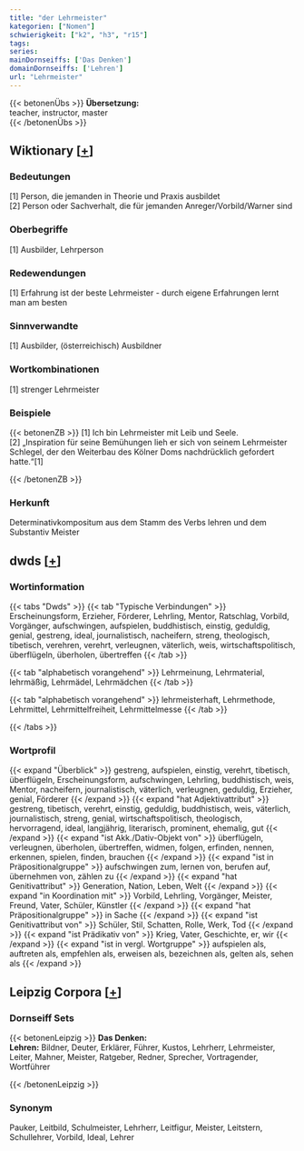 ```yaml
---
title: "der Lehrmeister"
kategorien: ["Nomen"]
schwierigkeit: ["k2", "h3", "r15"]
tags:
series:
mainDornseiffs: ['Das Denken']
domainDornseiffs: ['Lehren']
url: "Lehrmeister"
---
```


{{< betonenÜbs >}}
**Übersetzung:**  
teacher, instructor, master  
{{< /betonenÜbs >}}

## Wiktionary [[+](https://de.wiktionary.org/wiki/Lehrmeister)]

### Bedeutungen
[1] Person, die jemanden in Theorie und Praxis ausbildet  
[2] Person oder Sachverhalt, die für jemanden Anreger/Vorbild/Warner sind  

### Oberbegriffe
[1] Ausbilder, Lehrperson  

### Redewendungen
[1] Erfahrung ist der beste Lehrmeister - durch eigene Erfahrungen lernt man am besten  

### Sinnverwandte
[1] Ausbilder, (österreichisch) Ausbildner  

### Wortkombinationen
[1] strenger Lehrmeister  

### Beispiele
{{< betonenZB >}}
[1] Ich bin Lehrmeister mit Leib und Seele.  
[2] „Inspiration für seine Bemühungen lieh er sich von seinem Lehrmeister Schlegel, der den Weiterbau des Kölner Doms nachdrücklich gefordert hatte.“[1]  

{{< /betonenZB >}}
### Herkunft
Determinativkompositum aus dem Stamm des Verbs lehren und dem Substantiv Meister  



## dwds [[+](https://www.dwds.de/wb/Lehrmeister)]

### Wortinformation
{{< tabs "Dwds" >}}
{{< tab "Typische Verbindungen" >}}
Erscheinungsform, Erzieher, Förderer, Lehrling, Mentor, Ratschlag, Vorbild, Vorgänger, aufschwingen, aufspielen, buddhistisch, einstig, geduldig, genial, gestreng, ideal, journalistisch, nacheifern, streng, theologisch, tibetisch, verehren, verehrt, verleugnen, väterlich, weis, wirtschaftspolitisch, überflügeln, überholen, übertreffen
{{< /tab >}}

{{< tab "alphabetisch vorangehend" >}}
Lehrmeinung, Lehrmaterial, lehrmäßig, Lehrmädel, Lehrmädchen
{{< /tab >}}

{{< tab "alphabetisch vorangehend" >}}
lehrmeisterhaft, Lehrmethode, Lehrmittel, Lehrmittelfreiheit, Lehrmittelmesse
{{< /tab >}}

{{< /tabs >}}

### Wortprofil
{{< expand "Überblick" >}} gestreng, aufspielen, einstig, verehrt, tibetisch, überflügeln, Erscheinungsform, aufschwingen, Lehrling, buddhistisch, weis, Mentor, nacheifern, journalistisch, väterlich, verleugnen, geduldig, Erzieher, genial, Förderer {{< /expand >}}
{{< expand "hat Adjektivattribut" >}} gestreng, tibetisch, verehrt, einstig, geduldig, buddhistisch, weis, väterlich, journalistisch, streng, genial, wirtschaftspolitisch, theologisch, hervorragend, ideal, langjährig, literarisch, prominent, ehemalig, gut {{< /expand >}}
{{< expand "ist Akk./Dativ-Objekt von" >}} überflügeln, verleugnen, überholen, übertreffen, widmen, folgen, erfinden, nennen, erkennen, spielen, finden, brauchen {{< /expand >}}
{{< expand "ist in Präpositionalgruppe" >}} aufschwingen zum, lernen von, berufen auf, übernehmen von, zählen zu {{< /expand >}}
{{< expand "hat Genitivattribut" >}} Generation, Nation, Leben, Welt {{< /expand >}}
{{< expand "in Koordination mit" >}} Vorbild, Lehrling, Vorgänger, Meister, Freund, Vater, Schüler, Künstler {{< /expand >}}
{{< expand "hat Präpositionalgruppe" >}} in Sache {{< /expand >}}
{{< expand "ist Genitivattribut von" >}} Schüler, Stil, Schatten, Rolle, Werk, Tod {{< /expand >}}
{{< expand "ist Prädikativ von" >}} Krieg, Vater, Geschichte, er, wir {{< /expand >}}
{{< expand "ist in vergl. Wortgruppe" >}} aufspielen als, auftreten als, empfehlen als, erweisen als, bezeichnen als, gelten als, sehen als {{< /expand >}}

## Leipzig Corpora [[+](https://corpora.uni-leipzig.de/en/res?word=Lehrmeister&corpusId=deu_newscrawl-public_2018)]

### Dornseiff Sets
{{< betonenLeipzig >}}
**Das Denken:**  
**Lehren:** Bildner, Deuter, Erklärer, Führer, Kustos, Lehrherr, Lehrmeister, Leiter, Mahner, Meister, Ratgeber, Redner, Sprecher, Vortragender, Wortführer  

{{< /betonenLeipzig >}}

### Synonym
Pauker, Leitbild, Schulmeister, Lehrherr, Leitfigur, Meister, Leitstern, Schullehrer, Vorbild, Ideal, Lehrer


